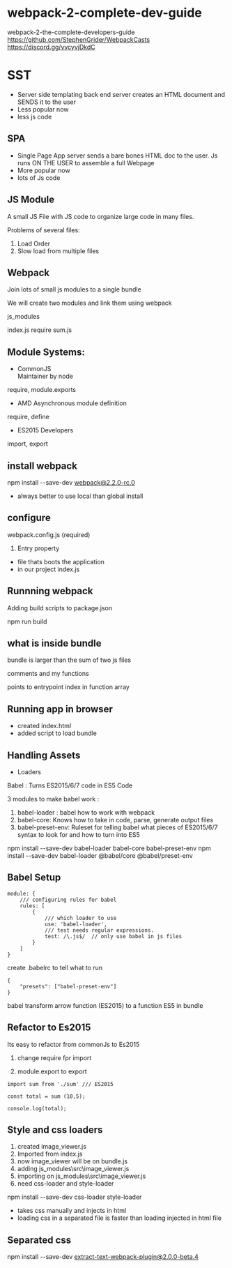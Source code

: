 # webpack-2-complete-dev-guide
webpack-2-the-complete-developers-guide
https://github.com/StephenGrider/WebpackCasts
https://discord.gg/vvcyvjDkdC


# SST 

- Server side templating back end server creates an HTML document and SENDS it to the user
- Less popular now 
- less js code 

## SPA 

- Single Page App server sends a bare bones HTML doc to the user. Js runs ON THE USER to assemble a full Webpage 
- More popular now 
- lots of Js code

## JS Module 

A small JS File with JS code to organize large code in many files. 

Problems of several files: 

1) Load Order 
2) Slow load from multiple files

## Webpack

Join lots of small js modules to a single bundle

We will create two modules and link them using webpack

js_modules

index.js require sum.js

## Module Systems: 

- CommonJS  
Maintainer by node 

require, module.exports

- AMD 
Asynchronous module definition 

require, define

- ES2015
Developers

import, export 

## install webpack

npm install --save-dev webpack@2.2.0-rc.0

- always better to use local than global install 

## configure 

webpack.config.js (required)

1) Entry property 

- file thats boots the application 
- in our project index.js


## Runnning webpack 

Adding build scripts to package.json

npm run build 

## what is inside bundle

bundle is larger than the sum of two js files 


comments and my functions 

points to entrypoint index in function array 

## Running app in browser 

- created index.html 
- added script to load bundle

## Handling Assets 

- Loaders 

Babel : Turns ES2015/6/7 code in ES5 Code 

3 modules to make babel work : 

1) babel-loader : babel how to work with webpack
2) babel-core: Knows how to take in code, parse, generate output files  
3) babel-preset-env: Ruleset for telling babel what pieces of ES2015/6/7 syntax to look for and how to turn into ES5

npm install --save-dev babel-loader babel-core babel-preset-env
npm install --save-dev  babel-loader @babel/core @babel/preset-env

## Babel Setup


```
module: {
    /// configuring rules for babel
    rules: [
        {
            /// which loader to use
            use: 'babel-loader',
            /// test needs regular expressions.
            test: /\.js$/  // only use babel in js files 
        }
    ]
}
```

create .babelrc to tell what to run 

```
{
    "presets": ["babel-preset-env"]
}
```
babel  transform arrow function (ES2015) to a function ES5 in bundle

## Refactor to Es2015

Its easy to refactor from commonJs to Es2015

1) change require fpr import 

2) module.export to export 

```
import sum from './sum' /// ES2015

const total = sum (10,5);

console.log(total);
```

## Style and css loaders 

1) created image_viewer.js
2) Imported from index.js 
3) now image_viewer will be on bundle.js
4) adding js_modules\src\image_viewer.js
5) importing on js_modules\src\image_viewer.js
6) need css-loader and style-loader 

npm install --save-dev css-loader style-loader 

- takes css manually and injects in html 
- loading css in a separated file is faster than loading injected in html file 

## Separated css  

npm install --save-dev extract-text-webpack-plugin@2.0.0-beta.4



